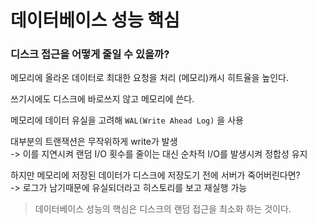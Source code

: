 # 데이터베이스 성능 핵심

### 디스크 접근을 어떻게 줄일 수 있을까?

메모리에 올라온 데이터로 최대한 요청을 처리 (메모리)캐시 히트율을 높인다.

쓰기시에도 디스크에 바로쓰지 않고 메모리에 쓴다.

메모리에 데이터  유실을 고려해 `WAL(Write Ahead Log)` 을 사용

대부분의 트랜잭션은 무작위하게 write가 발생\
\-> 이를 지연시켜 랜덤  I/O 횟수를 줄이는 대신 순차적 I/O를 발생시켜 정합성 유지

하지만 메모리에 저장된 데이터가 디스크에 저장도기 전에 서버가 죽어버린다면?\
\-> 로그가 남기때문에 유실되더라고 히스토리를 보고 재실행 가능&#x20;



> 데이터베이스 성능의 핵심은 디스크의 랜덤 접근을 최소화 하는 것이다.

